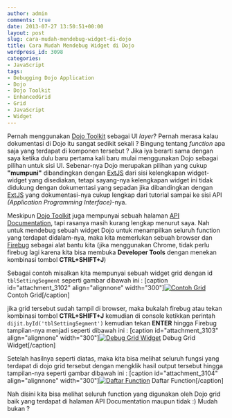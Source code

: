 ```yaml
---
author: admin
comments: true
date: 2013-07-27 13:50:51+00:00
layout: post
slug: cara-mudah-mendebug-widget-di-dojo
title: Cara Mudah Mendebug Widget di Dojo
wordpress_id: 3098
categories:
- JavaScript
tags:
- Debugging Dojo Application
- Dojo
- Dojo Toolkit
- EnhancedGrid
- Grid
- JavaScript
- Widget
---
```


Pernah menggunakan [Dojo Toolkit](http://dojotoolkit.org/) sebagai UI _layer_? Pernah merasa kalau dokumentasi di Dojo itu sangat sedikit sekali ? Bingung tentang _function_ apa saja yang terdapat di komponen tersebut ? Jika iya berarti sama dengan saya ketika dulu baru pertama kali baru mulai menggunakan Dojo sebagai pilihan untuk sisi UI. Sebenar-nya Dojo merupakan pilihan yang cukup **"mumpuni"** dibandingkan dengan [ExtJS](http://www.sencha.com/products/extjs) dari sisi kelengkapan widget-widget yang disediakan, tetapi sayang-nya kelengkapan widget ini tidak didukung dengan dokumentasi yang sepadan jika dibandingkan dengan [ExtJS](http://www.sencha.com/products/extjs) yang dokumentasi-nya cukup lengkap dari tutorial sampai ke sisi API _(Application Programming Interface)_-nya.

Meskipun [Dojo Toolkit](http://dojotoolkit.org/) juga mempunyai sebuah halaman [API Documentation](http://dojotoolkit.org/api/), tapi rasanya masih kurang lengkap menurut saya. Nah untuk mendebug sebuah widget Dojo untuk menampilkan seluruh function yang terdapat didalam-nya, maka kita memerlukan sebuah browser dan [Firebug](http://getfirebug.com/) sebagai alat bantu kita (jika menggunakan Chrome, tidak perlu firebug lagi karena kita bisa membuka **Developer Tools** dengan menekan kombinasi tombol **CTRL+SHIFT+J**)

Sebagai contoh misalkan kita mempunyai sebuah widget grid dengan id `tblSettingSegment` seperti gambar dibawah ini :
[caption id="attachment_3102" align="alignnone" width="300"][![Contoh Grid](http://martinusadyh.web.id/wp-content/uploads/2013/07/Contoh-Grid-300x54.png)](http://martinusadyh.web.id/gallery/?album=4&gallery=3&pid=669) Contoh Grid[/caption]
<!-- more -->
jika grid tersebut sudah tampil di browser, maka bukalah firebug atau tekan kombinasi tombol **CTRL+SHIFT+J** kemudian di console ketikkan perintah `dijit.byId('tblSettingSegment')` kemudian tekan **ENTER** hingga Firebug tampilan-nya menjadi seperti dibawah ini :
[caption id="attachment_3103" align="alignnone" width="300"][![Debug Grid Widget](http://martinusadyh.web.id/wp-content/uploads/2013/07/Debug-Grid-Widget-300x41.png)](http://martinusadyh.web.id/gallery/?album=4&gallery=3&pid=671) Debug Grid Widget[/caption]

Setelah hasilnya seperti diatas, maka kita bisa melihat seluruh fungsi yang terdapat di dojo grid tersebut dengan mengklik hasil output tersebut hingga tampilan-nya seperti gambar dibawah ini :
[caption id="attachment_3104" align="alignnone" width="300"][![Daftar Function](http://martinusadyh.web.id/wp-content/uploads/2013/07/Daftar-Function-300x146.png)](http://martinusadyh.web.id/gallery/?album=4&gallery=3&pid=670) Daftar Function[/caption]

Nah disini kita bisa melihat seluruh function yang digunakan oleh Dojo grid baik yang terdapat di halaman API Documentation maupun tidak :) Mudah bukan ?
